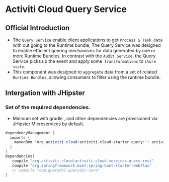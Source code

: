 # Activiti Cloud Query Service
## Official Introduction
- The `Query Service` enable client applications to get `Process & Task data` with out going to the Runtime bundle, The Query Service was designed to enable efficient quering mechanisms for data generated by one or more Runtime Bundles. In contrast with the `Audit Service`, the Query Service picks up the event and apply some` transformations` to `store state`.
- This component was designed to `aggregate` data from a set of related `Runtime Bundles`, allowing consumers to filter using the runtime bundle.

## Intergation with JHipster
### Set of the required dependencies.
- Minmum set with gradle , and other dependencies are provisioned via JHipster Microservices by default.
```java
dependencyManagement {
  imports {
    mavenBom 'org.activiti.cloud:activiti-cloud-starter-query:'+ activiti_cloud_version
  }
}
dependencies{
   compile "org.activiti.cloud:activiti-cloud-services-query-rest"
   compile "org.springframework.boot:spring-boot-starter-webflux"
   // compile "com.querydsl:querydsl-core"
}
```

